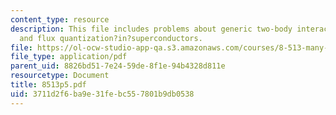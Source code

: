 ```yaml
---
content_type: resource
description: This file includes problems about generic two-body interaction, lattice?bosons,
  and flux quantization?in?superconductors.
file: https://ol-ocw-studio-app-qa.s3.amazonaws.com/courses/8-513-many-body-theory-for-condensed-matter-systems-fall-2004/3711d2f6ba9e31febc557801b9db0538_8513p5.pdf
file_type: application/pdf
parent_uid: 8826bd51-7e24-59de-8f1e-94b4328d811e
resourcetype: Document
title: 8513p5.pdf
uid: 3711d2f6-ba9e-31fe-bc55-7801b9db0538
---
```

